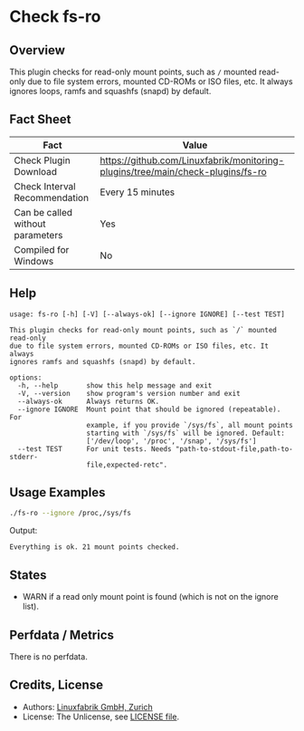 # Check fs-ro

## Overview

This plugin checks for read-only mount points, such as `/` mounted read-only due to file system errors, mounted CD-ROMs or ISO files, etc. It always ignores loops, ramfs and squashfs (snapd) by default.


## Fact Sheet

| Fact | Value |
|----|----|
| Check Plugin Download                 | <https://github.com/Linuxfabrik/monitoring-plugins/tree/main/check-plugins/fs-ro> |
| Check Interval Recommendation         | Every 15 minutes |
| Can be called without parameters      | Yes |
| Compiled for Windows                  | No |


## Help

```text
usage: fs-ro [-h] [-V] [--always-ok] [--ignore IGNORE] [--test TEST]

This plugin checks for read-only mount points, such as `/` mounted read-only
due to file system errors, mounted CD-ROMs or ISO files, etc. It always
ignores ramfs and squashfs (snapd) by default.

options:
  -h, --help       show this help message and exit
  -V, --version    show program's version number and exit
  --always-ok      Always returns OK.
  --ignore IGNORE  Mount point that should be ignored (repeatable). For
                   example, if you provide `/sys/fs`, all mount points
                   starting with `/sys/fs` will be ignored. Default:
                   ['/dev/loop', '/proc', '/snap', '/sys/fs']
  --test TEST      For unit tests. Needs "path-to-stdout-file,path-to-stderr-
                   file,expected-retc".
```


## Usage Examples

```bash
./fs-ro --ignore /proc,/sys/fs
```

Output:

```text
Everything is ok. 21 mount points checked.
```


## States

* WARN if a read only mount point is found (which is not on the ignore list).


## Perfdata / Metrics

There is no perfdata.


## Credits, License

* Authors: [Linuxfabrik GmbH, Zurich](https://www.linuxfabrik.ch)
* License: The Unlicense, see [LICENSE file](https://unlicense.org/).
